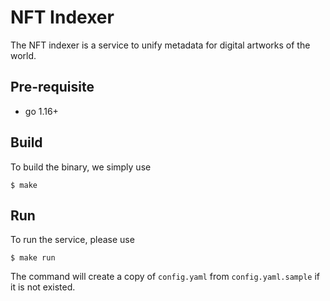 # NFT Indexer

The NFT indexer is a service to unify metadata for digital artworks of the world.

## Pre-requisite

- go 1.16+

## Build

To build the binary, we simply use

```
$ make
```

## Run

To run the service, please use

```
$ make run
```

The command will create a copy of `config.yaml` from `config.yaml.sample` if it is not existed.
